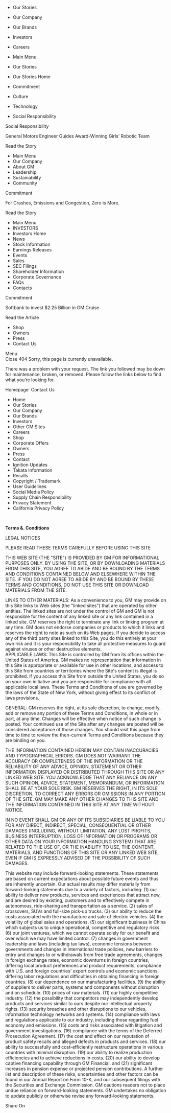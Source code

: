 *   Our Stories
*   Our Company
*   Our Brands
*   Investors
*   Careers

*   Main Menu
*   Our Stories
*   Our Stories Home
*   Commitment
*   Culture
*   Technology
*   Social Responsibility

Social Responsibility

General Motors Engineer Guides Award-Winning Girls’ Robotic Team

Read the Story

*   Main Menu
*   Our Company
*   About GM
*   Leadership
*   Sustainability
*   Community

Commitment

For Crashes, Emissions and Congestion, Zero is More.

Read the Story

*   Main Menu
*   INVESTORS
*   Investors Home
*   News
*   Stock Information
*   Earnings Releases
*   Events
*   Sales
*   SEC Filings
*   Shareholder Information
*   Corporate Governance
*   FAQs
*   Contacts

Commitment

Softbank to invest $2.25 Billion in GM Cruise

Read the Article

*   Shop
*   Owners
*   Press
*   Contact Us

  
Menu  
Close 404 Sorry, this page is currently unavailable.

There was a problem with your request. The link you followed may be down for maintenance, broken, or removed. Please follow the links below to find what you’re looking for.

Homepage  Contact Us  

*   Home
*   Our Stories
*   Our Company
*   Our Brands
*   Investors
*   Other GM Sites
*   Careers
*   Shop
*   Corporate Offers
*   Owners
*   Press
*   Contact
*   Ignition Updates
*   Takata Information
*   Recalls
*   Copyright / Trademark
*   User Guidelines
*   Social Media Policy
*   Supply Chain Responsibility
*   Privacy Statement
*   California Privacy Policy

 

  

**Terms &. Conditions**

LEGAL NOTICES

PLEASE READ THESE TERMS CAREFULLY BEFORE USING THIS SITE

THIS WEB SITE (THE "SITE") IS PROVIDED BY GM FOR INFORMATIONAL PURPOSES ONLY. BY USING THE SITE, OR BY DOWNLOADING MATERIALS FROM THIS SITE, YOU AGREE TO ABIDE AND BE BOUND BY THE TERMS AND CONDITIONS CONTAINED BELOW AND ELSEWHERE WITHIN THE SITE. IF YOU DO NOT AGREE TO ABIDE BY AND BE BOUND BY THESE TERMS AND CONDITIONS, DO NOT USE THIS SITE OR DOWNLOAD MATERIALS FROM THE SITE.

LINKS TO OTHER MATERIALS: As a convenience to you, GM may provide on this Site links to Web sites (the "linked sites") that are operated by other entities. The linked sites are not under the control of GM and GM is not responsible for the content of any linked site or any link contained in a linked site. GM reserves the right to terminate any link or linking program at any time. GM does not endorse companies or products to which it links and reserves the right to note as such on its Web pages. If you decide to access any of the third party sites linked to this Site, you do this entirely at your own risk and it is your responsibility to take all protective measures to guard against viruses or other destructive elements.  
APPLICABLE LAWS: This Site is controlled by GM from its offices within the United States of America. GM makes no representation that information in this Site is appropriate or available for use in other locations, and access to this Site from countries or territories where the Site's content is illegal is prohibited. If you access this Site from outside the United States, you do so on your own initiative and you are responsible for compliance with all applicable local laws. These Terms and Conditions of use are governed by the laws of the State of New York, without giving effect to its conflict of laws provisions.

GENERAL: GM reserves the right, at its sole discretion, to change, modify, add or remove any portion of these Terms and Conditions, in whole or in part, at any time. Changes will be effective when notice of such change is posted. Your continued use of the Site after any changes are posted will be considered acceptance of those changes. You should visit this page from time to time to review the then-current Terms and Conditions because they are binding on you.

THE INFORMATION CONTAINED HEREIN MAY CONTAIN INACCURACIES AND TYPOGRAPHICAL ERRORS. GM DOES NOT WARRANT THE ACCURACY OR COMPLETENESS OF THE INFORMATION OR THE RELIABILITY OF ANY ADVICE, OPINION, STATEMENT OR OTHER INFORMATION DISPLAYED OR DISTRIBUTED THROUGH THIS SITE OR ANY LINKED WEB SITE. YOU ACKNOWLEDGE THAT ANY RELIANCE ON ANY SUCH OPINION, ADVICE, STATEMENT, MEMORANDUM, OR INFORMATION SHALL BE AT YOUR SOLE RISK. GM RESERVES THE RIGHT, IN ITS SOLE DISCRETION, TO CORRECT ANY ERRORS OR OMISSIONS IN ANY PORTION OF THE SITE. GM MAY MAKE ANY OTHER CHANGES TO THIS SITE AND THE INFORMATION CONTAINED IN THIS SITE AT ANY TIME WITHOUT NOTICE.

IN NO EVENT SHALL GM OR ANY OF ITS SUBSIDIARIES BE LIABLE TO YOU FOR ANY DIRECT, INDIRECT, SPECIAL, CONSEQUENTIAL OR OTHER DAMAGES (INCLUDING, WITHOUT LIMITATION, ANY LOST PROFITS, BUSINESS INTERRUPTION, LOSS OF INFORMATION OR PROGRAMS OR OTHER DATA ON YOUR INFORMATION HANDLING SYSTEM) THAT ARE RELATED TO THE USE OF, OR THE INABILITY TO USE, THE CONTENT, MATERIALS, AND FUNCTIONS OF THIS SITE OR ANY LINKED WEB SITE, EVEN IF GM IS EXPRESSLY ADVISED OF THE POSSIBILITY OF SUCH DAMAGES.

This website may include forward-looking statements. These statements are based on current expectations about possible future events and thus are inherently uncertain. Our actual results may differ materially from forward-looking statements due to a variety of factors, including: (1) our ability to deliver new products, services and experiences that attract new, and are desired by existing, customers and to effectively compete in autonomous, ride-sharing and transportation as a service. (2) sales of crossovers, SUVs and full-size pick-up trucks. (3) our ability to reduce the costs associated with the manufacture and sale of electric vehicles. (4) the volatility of global sales and operations. (5) our significant business in China which subjects us to unique operational, competitive and regulatory risks. (6) our joint ventures, which we cannot operate solely for our benefit and over which we may have limited control. (7) changes in government leadership and laws (including tax laws), economic tensions between governments and changes in international trade policies, new barriers to entry and changes to or withdrawals from free trade agreements, changes in foreign exchange rates, economic downturns in foreign countries, differing local product preferences and product requirements, compliance with U.S. and foreign countries' export controls and economic sanctions, differing labor regulations and difficulties in obtaining financing in foreign countries. (8) our dependence on our manufacturing facilities. (9) the ability of suppliers to deliver parts, systems and components without disruption and on schedule. (10) prices of raw materials. (11) our highly competitive industry. (12) the possibility that competitors may independently develop products and services similar to ours despite our intellectual property rights. (13) security breaches and other disruptions to our vehicles, information technology networks and systems. (14) compliance with laws and regulations applicable to our industry, including those regarding fuel economy and emissions. (15) costs and risks associated with litigation and government investigations. (16) compliance with the terms of the Deferred Prosecution Agreement. (17) the cost and effect on our reputation of product safety recalls and alleged defects in products and services. (18) our ability to successfully and cost-efficiently restructure operations in various countries with minimal disruption. (19) our ability to realize production efficiencies and to achieve reductions in costs. (20) our ability to develop captive financing capability through GM Financial. and (21) significant increases in pension expense or projected pension contributions. A further list and description of these risks, uncertainties and other factors can be found in our Annual Report on Form 10-K, and our subsequent filings with the Securities and Exchange Commission. GM cautions readers not to place undue reliance on forward-looking statements. GM undertakes no obligation to update publicly or otherwise revise any forward-looking statements.

Share On